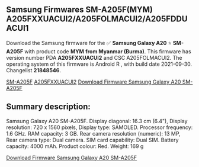 <h2>Samsung Firmwares SM-A205F(MYM) A205FXXUACUI2/A205FOLMACUI2/A205FDDUACUI1</h2>
Download the Samsung firmware for the ✅ <strong>Samsung Galaxy A20 </strong> ⭐ <strong>SM-A205F</strong> with product code <strong>MYM</strong> <strong> from Myanmar (Burma)</strong>. This firmware has version number PDA <strong>A205FXXUACUI2</strong> and CSC A205FOLMACUI2. The operating system of this firmware is Android R , with build date 2021-09-30. Changelist <strong>21848546</strong>.


[SM-A205F](https://samfirm.shop/samsung/model/SM-A205F)
[A205FXXUACUI2](https://samfirm.shop/samsung/pda/A205FXXUACUI2)
[Download Firmware Samsung Galaxy A20 SM-A205F](https://samfirm.shop/samsung/firmware/461794)
<h2>Summary description:</h2>
<p>Samsung Galaxy A20 SM-A205F. Display diagonal: 16.3 cm (6.4"), Display resolution: 720 x 1560 pixels, Display type: SAMOLED. Processor frequency: 1.6 GHz. RAM capacity: 3 GB. Rear camera resolution (numeric): 13 MP, Rear camera type: Dual camera. SIM card capability: Dual SIM. Battery capacity: 4000 mAh. Product colour: Red. Weight: 169 g</p>


[Download Firmware Samsung Galaxy A20 SM-A205F](https://samfirm.shop/samsung/firmware/461794)
